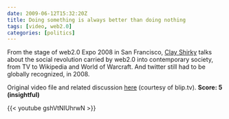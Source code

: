 ```yaml
---
date: 2009-06-12T15:32:20Z
title: Doing something is always better than doing nothing
tags: [video, web2.0]
categories: [politics]
---
```


From the stage of web2.0 Expo 2008 in San Francisco, [Clay
Shirky](http://www.shirky.com/) talks about the social revolution carried by
web2.0 into contemporary society, from TV to Wikipedia and World of Warcraft.
And twitter still had to be globally recognized, in 2008.

Original video file and related discussion [here](http://blip.tv/file/855937/)
(courtesy of blip.tv). **Score: 5 (insightful)**

{{< youtube gshVtNIUhrwN >}}
